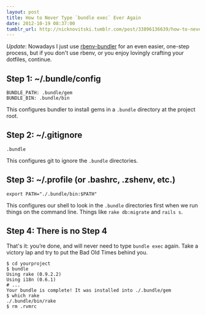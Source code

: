 ```yaml
---
layout: post
title: How to Never Type `bundle exec` Ever Again
date: 2012-10-19 08:37:00
tumblr_url: http://nicknovitski.tumblr.com/post/33896136639/how-to-never-type-bundle-exec-ever-again
---
```

*Update*: Nowadays I just use [rbenv-bundler](https://github.com/carsomyr/rbenv-bundler)
for an even easier, one-step process, but if you don't use rbenv, or you enjoy lovingly
crafting your dotfiles, continue.

## Step 1: ~/.bundle/config
    BUNDLE_PATH: .bundle/gem
    BUNDLE_BIN: .bundle/bin

This configures bundler to install gems in a `.bundle` directory at the project root.

## Step 2: ~/.gitignore
    .bundle

This configures git to ignore the `.bundle` directories.

## Step 3: ~/.profile (or .bashrc, .zshenv, etc.)

    export PATH="./.bundle/bin:$PATH"

This configures our shell to look in the `.bundle` directories first when we
run things on the command line. Things like `rake db:migrate` and `rails s`.

## Step 4: There is no Step 4

That's it: you’re done, and will never need to type `bundle exec` again.  Take a victory lap and try to put the Bad Old Times behind you.

    $ cd yourproject
    $ bundle
    Using rake (0.9.2.2)
    Using i18n (0.6.1)
    # ...
    Your bundle is complete! It was installed into ./.bundle/gem
    $ which rake
    ./.bundle/bin/rake
    $ rm .rvmrc
